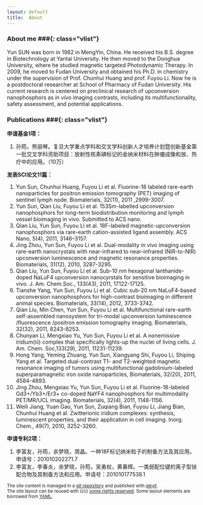 ```yaml
---
layout: default
title:  About
---
```


### About me ###{: class="vlist"}

Yun SUN was born in 1982 in MengYin, China. He received his B.S. degree in Biotechnology at Yantai University. He then moved to the Donghua University, where he studied magnetic targeted Photodynamic Therapy. In 2009, he moved to Fudan University and obtained his Ph.D. in chemistry under the supervision of Prof. Chunhui Huang and prof. Fuyou Li. Now he is a postdoctoral researcher at School of Pharmacy of Fudan University. His current research is centered on preclinical research of upconversion nanophosphors as *in vivo* imaging contrasts, including its multifunctionality, safety assessment, and potential applications.




### Publications ###{: class="vlist"}

**申请基金1项：**

1. 孙筠，熊丽琴。复旦大学重点学科和交叉学科创新人才培养计划暨创新基金第一批交叉学科资助项目：放射性核素碘标记的金纳米材料在肿瘤成像和放、热疗中的应用。（10万）

**发表SCI论文11篇：**

1.	Yun Sun, Chunhui Huang, Fuyou Li et al. Fluorine-18 labeled rare-earth nanoparticles for positron emission tomography (PET) imaging of sentinel lymph node. Biomaterials, 32(11), 2011 ,2999-3007.
2.	Yun Sun, Qian Liu, Fuyou Li et al. 153Sm-labelled upconversion nanophosphors for long-term biodistribution monitoring and lymph vessel bioimaging in vivo. Submitted to ACS nano.
3.	Qian Liu, Yun Sun, Fuyou Li et al. 18F-labeled magnetic-upconversion nanophosphors via rare-earth cation-assisted ligand assembly. ACS Nano, 5(4), 2011, 3146–3157.
4.	Jing Zhou, Yun Sun, Fuyou Li et al. Dual-modality in vivo imaging using rare-earth nanocrystals with near-infrared to near-infrared (NIR-to-NIR) upconversion luminescence and magnetic resonance properties. Biomaterials, 31(12), 2010, 3287-3295.
5.	Qian Liu, Yun Sun, Fuyou Li et al. Sub-10 nm hexagonal lanthanide-doped NaLuF4 upconversion nanocyrstals for sensitive bioimaging in vivo. J. Am. Chem.Soc., 133(43), 2011, 17122-17125.
6.	Tianshe Yang, Yun Sun, Fuyou Li et al. Cubic sub-20 nm NaLuF4-based upconversion nanophosphors for high-contrast bioimaging in different animal species. Biomaterials, 33(14), 2012, 3733-3742.
7.	Qian Liu, Min Chen, Yun Sun, Fuyou Li et al. Multifunctional rare-earth self-assembled nanosystem for tri-modal upconversion luminescence /fluorescence /positron emission tomography imaging. Biomaterials, 32(32), 2011, 8243-8253.
8.	Chunyan Li, Mengxiao Yu, Yun Sun, Fuyou Li et al. A nonemissive iridium(iii) complex that specifically lights-up the nuclei of living cells. J. Am. Chem. Soc,133(29), 2011, 11231-11239.
9.	Hong Yang, Yeming Zhuang, Yun Sun, Xiangyang Shi, Fuyou Li, Shiping Yang et al. Targeted dual-contrast T1- and T2-weighted magnetic resonance imaging of tumors using multifunctional gadolinium-labeled superparamagnetic iron oxide nanoparticles, Biomaterials, 32(20), 2011, 4584-4893.
10.	Jing Zhou, Mengxiao Yu, Yun Sun, Fuyou Li et al. Fluorine-18-labeled Gd3+/Yb3+/Er3+ co-doped NaYF4 nanophosphors for multimodality PET/MR/UCL imaging. Biomaterials, 32(4), 2011, 1148-1156.
11.	Weili Jiang, Yuan Gao, Yun Sun, Zuqiang Bian, Fuyou Li, Jiang Bian, Chunhui Huang et al. Zwitterionic iridium complexes: synthesis, luminescent properties, and their application in cell imaging. Inorg. Chem., 49(7), 2010, 3252-3260.

**申请专利2项：**

1.	李富友，孙筠，余梦晓，周晶。一种18F标记纳米粒子的制备方法及其应用。申请号：201010202271.7
2.	李富友，李春炎，余梦晓，孙筠，吴勇权，黄春辉。一类弱配位键的离子型铱配合物及其制备方法和应用。申请号：201010177538.1

<small class="meta final">
The site content is managed in a
<a href="http://github.com/olesenm/olesenm.github.com">git repository</a>
and published with <a href="http://jekyllrb.com">jekyll</a>.
<br/>The site layout can be reused with (cc)
<a href="http://creativecommons.org/licenses/by-sa/3.0/">some rights reserved</a>.
Some layout elements are borrowed from <a href="http://www.yaml.de/en/">YAML</a>.
</small>

